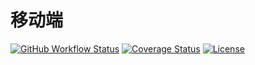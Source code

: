 # 移动端

[![GitHub Workflow Status](https://img.shields.io/github/workflow/status/miaoxing/m/Build?style=flat-square)](https://github.com/miaoxing/m/actions)
[![Coverage Status](https://img.shields.io/coveralls/miaoxing/m.svg?style=flat-square)](https://coveralls.io/r/miaoxing/m?branch=master)
[![License](http://img.shields.io/badge/license-MIT-brightgreen.svg?style=flat-square)](http://www.opensource.org/licenses/MIT)
